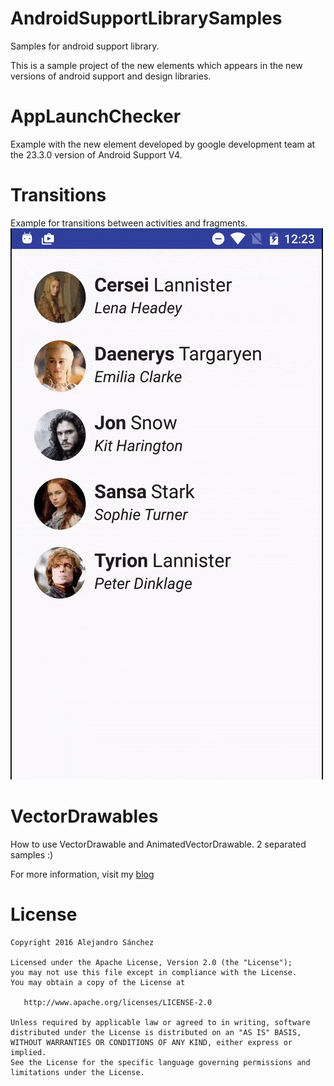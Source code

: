 # AndroidSupportLibrarySamples

Samples for android support library.

This is a sample project of the new elements which appears in the new versions of android support
 and design libraries.

# AppLaunchChecker
Example with the new element developed by google development team at the 23.3.0 version of
Android Support V4.

# Transitions
Example for transitions between activities and fragments.
![Transitions](https://raw.githubusercontent.com/asanchezyu/AndroidSupportLibrarySamples/master/art/transitions.gif)

# VectorDrawables
How to use VectorDrawable and AnimatedVectorDrawable. 2 separated samples :)


For more information, visit my [blog](http://blog.asanchez-portfolio.es)

# License
    Copyright 2016 Alejandro Sánchez

    Licensed under the Apache License, Version 2.0 (the "License");
    you may not use this file except in compliance with the License.
    You may obtain a copy of the License at

       http://www.apache.org/licenses/LICENSE-2.0

    Unless required by applicable law or agreed to in writing, software
    distributed under the License is distributed on an "AS IS" BASIS,
    WITHOUT WARRANTIES OR CONDITIONS OF ANY KIND, either express or implied.
    See the License for the specific language governing permissions and
    limitations under the License.
